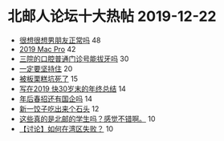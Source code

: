 # 北邮人论坛十大热帖 2019-12-22

- [很想很想男朋友正常吗](https://bbs.byr.cn/article/Feeling/3131213) 48
- [2019 Mac Pro](https://bbs.byr.cn/article/DigiLife/310104) 42
- [三院的口腔普通门诊号能拔牙吗](https://bbs.byr.cn/article/Health/220248) 30
- [一定要坚持住](https://bbs.byr.cn/article/AimGraduate/1178623) 20
- [被板栗糕坑死了](https://bbs.byr.cn/article/Food/505973) 15
- [写在2019 快30岁末的年终总结](https://bbs.byr.cn/article/WorkLife/1136324) 14
- [年后春招还有国企吗](https://bbs.byr.cn/article/Job/2072733) 14
- [新一饺子吃出来个石头](https://bbs.byr.cn/article/Picture/3252970) 12
- [这些真的是北邮的学生吗？感觉不错啊。](https://bbs.byr.cn/article/Talking/6173594) 10
- [【讨论】如何在湾区失败？](https://bbs.byr.cn/article/GoAbroad/368309) 10


